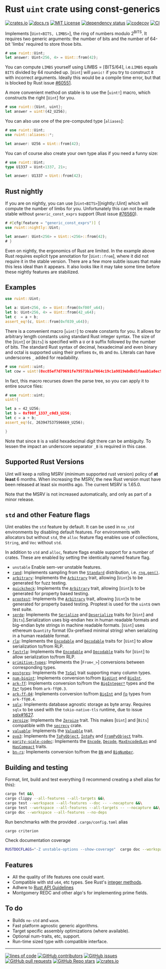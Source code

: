 # Rust `uint` crate using const-generics

[![crates.io](https://buildstats.info/crate/ruint)](https://crates.io/crates/ruint)
[![docs.rs](https://img.shields.io/docsrs/ruint)](https://docs.rs/ruint)
[![MIT License](https://img.shields.io/github/license/recmo/uint)](https://github.com/recmo/uint/blob/main/LICENSE)
[![dependency status](https://deps.rs/repo/github/recmo/uint/status.svg)](https://deps.rs/repo/github/recmo/uint)
[![codecov](https://codecov.io/gh/recmo/uint/branch/main/graph/badge.svg?token=WBPZ9U4TTO)](https://codecov.io/gh/recmo/uint)
[![CI](https://github.com/recmo/uint/actions/workflows/ci.yml/badge.svg)](https://github.com/recmo/uint/actions/workflows/ci.yml)

Implements [`Uint<BITS, LIMBS>`], the ring of numbers modulo $2^{\mathsf{BITS}}$. It requires two
generic arguments: the number of bits and the number of 64-bit 'limbs' required to store those bits.

```rust
# use ruint::Uint;
let answer: Uint<256, 4> = Uint::from(42);
```

You can compute `LIMBS` yourself using $\mathsf{LIMBS} = \left\lceil{\mathsf{BITS} / 64}\right\rceil$,
i.e.`LIMBS` equals `BITS` divided by $64$ rounded up. [`Uint`] will `panic!` if you try to
construct it with incorrect arguments. Ideally this would be a compile time error, but
that is blocked by Rust issue [#60551][r60551].

[r60551]: https://github.com/rust-lang/rust/issues/60551

A more convenient method on stable is to use the [`uint!`] macro, which constructs the right
[`Uint`] for you.

```rust
# use ruint::{Uint, uint};
let answer = uint!(42_U256);
```

You can also use one of the pre-computed type [`aliases`]:

```rust
# use ruint::Uint;
use ruint::aliases::*;

let answer: U256 = Uint::from(42);
```

You can of course also create your own type alias if you need a funny size:

```rust
# use ruint::Uint;
type U1337 = Uint<1337, 21>;

let answer: U1337 = Uint::from(42);
```

## Rust nightly

If you are on nightly, you can use [`Uint<BITS>`][nightly::Uint] which will
compute the number of limbs for you. Unfortunately this can not be made stable
without `generic_const_exprs` support (Rust issue [#76560][r76560]).

[r76560]: https://github.com/rust-lang/rust/issues/76560

```rust
# #[cfg(feature = "generic_const_exprs")] {
use ruint::nightly::Uint;

let answer: Uint<256> = Uint::<256>::from(42);
# }
```

Even on nightly, the ergonomics of Rust are limited. In the example above Rust
requires explicit type annotation for [`Uint::from`], where it did not require
it in the stable version. There are a few more subtle issues that make this
less ideal than it appears. It also looks like it may take some time before
these nightly features are stabilized.

## Examples

```rust
use ruint::Uint;

let a: Uint<256, 4> = Uint::from(0xf00f_u64);
let b: Uint<256, 4> = Uint::from(42_u64);
let c  = a + b;
assert_eq!(c, Uint::from(0xf039_u64));
```

There is a convenient macro [`uint!`] to create constants for you. It allows
for arbitrary length constants using standard Rust integer syntax. The size of
the [`Uint`] or [`Bits`] is specified with a `U` or `B` suffix followed by the
number of bits. The standard Rust syntax of decimal, hexadecimal and even binary and octal is
supported using their prefixes `0x`, `0b` and `0o`. Literals can have
underscores `_` added for readability.

```rust
# use ruint::uint;
let cow = uint!(0xc85ef7d79691fe79573b1a7064c19c1a9819ebdbd1faaab1a8ec92344438aaf4_U256);
```

In fact, this macro recurses down the parse tree, so you can apply it to entire
source files:

```rust
# use ruint::uint;
uint!{

let a = 42_U256;
let b = 0xf00f_1337_c0d3_U256;
let c = a + b;
assert_eq!(c, 263947537596669_U256);

}
```

Note that since `B` is a valid hexadecimal digit there can be ambiguity. To lessen the impact an underscore separator `_B` is required in this case.

## Supported Rust Versions

<!--
When updating this, also update:
- .clippy.toml
- Cargo.toml
- .github/workflows/ci.yml
-->

Uint will keep a rolling MSRV (minimum supported rust version) policy of **at
least** 6 months. When increasing the MSRV, the new Rust version must have been
released at least six months ago. The current MSRV is 1.65.0.

Note that the MSRV is not increased automatically, and only as part of a minor
release.

## `std` and other Feature flags

Uint enables the `std` feature by default. It can be used in `no_std`
environments by disabling default features. For environments with allocators
but without `std`, the `alloc` feature flag enables use of collections,
`String`, and `Vec` without `std`.

In addition to `std` and `alloc`, feature flags enable support for a number of 
crates. These are enabled by setting the identically named feature flag. 

* `unstable` Enable sem-ver unstable features.
* [`rand`](https://docs.rs/rand): Implements sampling from the [`Standard`](https://docs.rs/rand/latest/rand/distributions/struct.Standard.html) distribution, i.e. [`rng.gen()`](https://docs.rs/rand/latest/rand/trait.Rng.html#method.gen).
* [`arbitrary`](https://docs.rs/arbitrary): Implements the [`Arbitrary`](https://docs.rs/arbitrary/latest/arbitrary/trait.Arbitrary.html) trait, allowing [`Uint`]s to be generated for fuzz testing.
* [`quickcheck`](https://docs.rs/quickcheck): Implements the [`Arbitrary`](https://docs.rs/quickcheck/latest/quickcheck/trait.Arbitrary.html) trait, allowing [`Uint`]s to be generated for property based testing.
* [`proptest`](https://docs.rs/proptest): Implements the [`Arbitrary`](https://docs.rs/proptest/latest/proptest/arbitrary/trait.Arbitrary.html) trait, allowing [`Uint`]s to be generated for property based testing. Proptest is used for the `uint`s own test suite.
* [`serde`](https://docs.rs/serde): Implements the [`Serialize`](https://docs.rs/serde/latest/serde/trait.Serialize.html) and [`Deserialize`](https://docs.rs/serde/latest/serde/trait.Deserialize.html) traits for [`Uint`] and [`Bits`].Serialization uses big-endian hex in human readable formats and big-endian byte strings in machine readable formats. [`Uint`] uses ethereum `Quantity` format (0x-prefixed minimal string) when serializing in a human readable format.
* [`rlp`](https://docs.rs/rlp): Implements the [`Encodable`](https://docs.rs/rlp/latest/rlp/trait.Encodable.html) and [`Decodable`](https://docs.rs/rlp/latest/rlp/trait.Decodable.html) traits for [`Uint`] to allow serialization to/from RLP.
* [`fastrlp`](https://docs.rs/fastrlp): Implements the [`Encodable`](https://docs.rs/fastrlp/latest/fastrlp/trait.Encodable.html) and [`Decodable`](https://docs.rs/fastrlp/latest/fastrlp/trait.Decodable.html) traits for [`Uint`] to allow serialization to/from RLP.
* [`primitive-types`](https://docs.rs/primitive-types): Implements the [`From<_>`] conversions between corresponding types.
* [`postgres`](https://docs.rs/postgres): Implements the [`ToSql`](https://docs.rs/postgres/latest/postgres/types/trait.ToSql.html) trait supporting many column types.
* [`num-bigint`](https://docs.rs/num-bigint): Implements conversion to/from [`BigUint`](https://docs.rs/num-bigint/latest/num_bigint/struct.BigUint.html) and [`BigInt`](https://docs.rs/num-bigint/latest/num_bigint/struct.BigInt.html).
* [`ark-ff`](https://docs.rs/ark-ff): Implements conversion to/from the [`BigInteger*`](https://docs.rs/ark-ff/0.3.0/ark_ff/biginteger/index.html) types and the [`Fp*`](https://docs.rs/ark-ff/0.3.0/ark_ff/fields/models/index.html) types from `ark-ff@0.3`.
* [`ark-ff-04`](https://docs.rs/ark-ff): Implements conversion to/from [`BigInt`](https://docs.rs/ark-ff/0.4.2/ark_ff/biginteger/struct.BigInt.html) and [`Fp`](https://docs.rs/ark-ff/0.4.2/ark_ff/fields/models/fp/struct.Fp.html) types from `ark-ff@0.4`.
* [`sqlx`](https://docs.rs/sqlx): Implements database agnostic storage as byte array. Requires
  `sqlx` to be used with the `tokio-native-tls` runtime, due to issue [sqlx#1627](https://github.com/launchbadge/sqlx/issues/1627).
* [`zeroize`](https://docs.rs/zeroize): Implements the [`Zeroize`](https://docs.rs/zeroize/latest/zeroize/trait.Zeroize.html) trait. This makes [`Uint`] and [`Bits`] compatible with the [`secrecy`](https://crates.io/crates/secrecy) crate.
* [`valuable`](https://docs.rs/valuable): Implements the [`Valuable`](https://docs.rs/valuable/0.1.0/valuable/trait.Valuable.html) trait.
* [`pyo3`](https://docs.rs/pyo3): Implements the [`ToPyObject`](https://docs.rs/pyo3/latest/pyo3/conversion/trait.ToPyObject.html), [`IntoPy`](https://docs.rs/pyo3/latest/pyo3/conversion/trait.IntoPy.html) and [`FromPyObject`](https://docs.rs/pyo3/latest/pyo3/conversion/trait.FromPyObject.html) traits.
* [`parity-scale-codec`](https://docs.rs/parity-scale-codec): Implements the [`Encode`](https://docs.rs/parity-scale-codec/latest/parity_scale_codec/trait.Encode.html), [`Decode`](https://docs.rs/parity-scale-codec/latest/parity_scale_codec/trait.Decode.html), [`MaxEncodedLen`](https://github.com/paritytech/parity-scale-codec/blob/47d98a1c23dabc890fdb548d115a18070082c66e/src/max_encoded_len.rs) and [`HasCompact`](https://docs.rs/parity-scale-codec/latest/parity_scale_codec/trait.HasCompact.html) traits.
* [`bn-rs`](https://docs.rs/bn-rs/latest/bn_rs/): Implements conversion to/from the [`BN`](https://docs.rs/bn-rs/latest/bn_rs/struct.BN.html) and [`BigNumber`](https://docs.rs/bn-rs/latest/bn_rs/struct.BigNumber.html).

## Building and testing

Format, lint, build and test everything (I recommend creating a shell alias for this):

```sh
cargo fmt &&\
cargo clippy --all-features --all-targets &&\
cargo test --workspace --all-features --doc -- --nocapture &&\
cargo test --workspace --all-features --all-targets -- --nocapture &&\
cargo doc --workspace --all-features --no-deps
```

Run benchmarks with the provided `.cargo/config.toml` alias

```sh
cargo criterion
```

Check documentation coverage

```sh
RUSTDOCFLAGS="-Z unstable-options --show-coverage"  cargo doc --workspace --all-features --no-deps
```

## Features

* All the quality of life features one could want.
* Compatible with std `u64`, etc types. See Rust's [integer methods](https://doc.rust-lang.org/stable/std/primitive.u64.html).
* Adhere to [Rust API Guidelines](https://rust-lang.github.io/api-guidelines)
* Montgomery REDC and other algo's for implementing prime fields.

## To do

* Builds `no-std` and `wasm`.
* Fast platform agnostic generic algorithms.
* Target specific assembly optimizations (where available).
* Optional num-traits, etc, support.
* Run-time sized type with compatible interface.

---

[![lines of code](https://img.shields.io/tokei/lines/github/recmo/uint)](https://github.com/recmo/uint)
[![GitHub contributors](https://img.shields.io/github/contributors/recmo/uint)](https://github.com/recmo/uint/graphs/contributors)
[![GitHub issues](https://img.shields.io/github/issues/recmo/uint)](https://github.com/recmo/uint/issues)
[![GitHub pull requests](https://img.shields.io/github/issues-pr/recmo/uint?label=PRs)](https://github.com/recmo/uint/pulls)
[![GitHub Repo stars](https://img.shields.io/github/stars/recmo/uint)](https://star-history.com/#recmo/uint&Date)
[![crates.io](https://img.shields.io/crates/d/ruint)](https://crates.io/crates/ruint)

